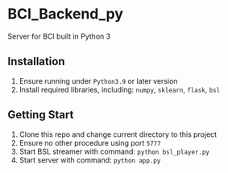 # BCI_Backend_py
Server for BCI built in Python 3

## Installation
1. Ensure running under `Python3.9` or later version
2. Install required libraries, including: `numpy`, `sklearn`, `flask`, `bsl`

## Getting Start
1. Clone this repo and change current directory to this project
2. Ensure no other procedure using port `5777`
3. Start BSL streamer with command: `python bsl_player.py`
4. Start server with command: `python app.py`
